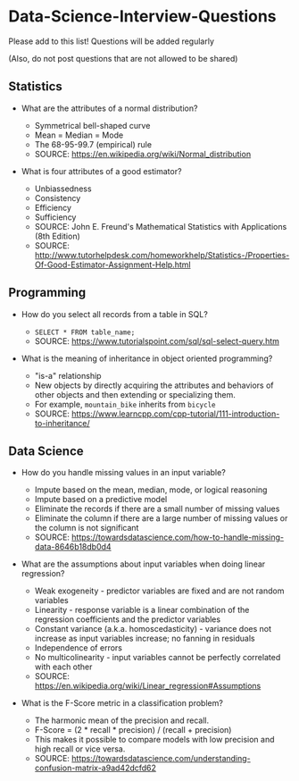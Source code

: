 # Data-Science-Interview-Questions
Please add to this list! Questions will be added regularly

(Also, do not post questions that are not allowed to be shared)

## Statistics
* What are the attributes of a normal distribution?
    * Symmetrical bell-shaped curve
    * Mean = Median = Mode
    * The 68-95-99.7 (empirical) rule
    * SOURCE: https://en.wikipedia.org/wiki/Normal_distribution
    
* What is four attributes of a good estimator?
    * Unbiassedness
    * Consistency
    * Efficiency
    * Sufficiency
    * SOURCE: John E. Freund's Mathematical Statistics with Applications (8th Edition)
    * SOURCE: http://www.tutorhelpdesk.com/homeworkhelp/Statistics-/Properties-Of-Good-Estimator-Assignment-Help.html
    
## Programming
* How do you select all records from a table in SQL?
    * `SELECT * FROM table_name;`
    * SOURCE: https://www.tutorialspoint.com/sql/sql-select-query.htm
    
* What is the meaning of inheritance in object oriented programming?
    * "is-a" relationship
    * New objects by directly acquiring the attributes and behaviors of other objects and then extending or specializing them. 
    * For example, `mountain_bike` inherits from `bicycle`
    * SOURCE: https://www.learncpp.com/cpp-tutorial/111-introduction-to-inheritance/

## Data Science 
* How do you handle missing values in an input variable?
    * Impute based on the mean, median, mode, or logical reasoning
    * Impute based on a predictive model
    * Eliminate the records if there are a small number of missing values
    * Eliminate the column if there are a large number of missing values or the column is not significant
    * SOURCE: https://towardsdatascience.com/how-to-handle-missing-data-8646b18db0d4
    
* What are the assumptions about input variables when doing linear regression?
    * Weak exogeneity - predictor variables are fixed and are not random variables
    * Linearity - response variable is a linear combination of the regression coefficients and the predictor variables
    * Constant variance (a.k.a. homoscedasticity) - variance does not increase as input variables increase; no fanning in residuals
    * Independence of errors
    * No multicolinearity - input variables cannot be perfectly correlated with each other
    * SOURCE: https://en.wikipedia.org/wiki/Linear_regression#Assumptions

* What is the F-Score metric in a classification problem?
    * The harmonic mean of the precision and recall.
    * F-Score = (2 * recall * precision) / (recall + precision)
    * This makes it possible to compare models with low precision and high recall or vice versa.
    * SOURCE: https://towardsdatascience.com/understanding-confusion-matrix-a9ad42dcfd62
    
